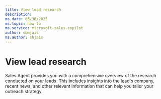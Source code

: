 ```yaml
---
title: View lead research
description: 
ms.date: 05/30/2025
ms.topic: how-to
ms.service: microsoft-sales-copilot
author: sbmjais
ms.author: shjais
---
```


# View lead research

Sales Agent provides you with a comprehensive overview of the research conducted on your leads. This includes insights into the lead's company, recent news, and other relevant information that can help you tailor your outreach strategy.